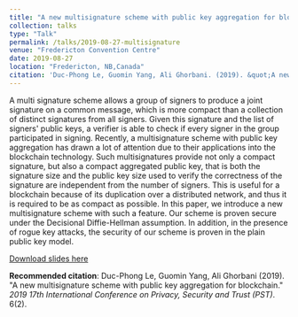 ```yaml
---
title: "A new multisignature scheme with public key aggregation for blockchain"
collection: talks
type: "Talk"
permalink: /talks/2019-08-27-multisignature
venue: "Fredericton Convention Centre"
date: 2019-08-27
location: "Fredericton, NB,Canada"
citation: 'Duc-Phong Le, Guomin Yang, Ali Ghorbani. (2019). &quot;A new multisignature scheme with public key aggregation for blockchain.&quot; <i>2019 17th International Conference on Privacy, Security and Trust (PST)</i>. 6(2).'
---
```

A multi signature scheme allows a group of signers to produce a joint signature on a common message, which is more compact than a collection of distinct signatures from all signers. Given this signature and the list of signers' public keys, a verifier is able to check if every signer in the group participated in signing. Recently, a multisignature scheme with public key aggregation has drawn a lot of attention due to their applications into the blockchain technology. Such multisignatures provide not only a compact signature, but also a compact aggregated public key, that is both the signature size and the public key size used to verify the correctness of the signature are independent from the number of signers. This is useful for a blockchain because of its duplication over a distributed network, and thus it is required to be as compact as possible. In this paper, we introduce a new multisignature scheme with such a feature. Our scheme is proven secure under the Decisional Diffie-Hellman assumption. In addition, in the presence of rogue key attacks, the security of our scheme is proven in the plain public key model.

[Download slides here](https://dple.github.io/files/pst2019.pptx)

**Recommended citation**: Duc-Phong Le, Guomin Yang, Ali Ghorbani (2019). "A new multisignature scheme with public key aggregation for blockchain." <i>2019 17th International Conference on Privacy, Security and Trust (PST)</i>. 6(2).